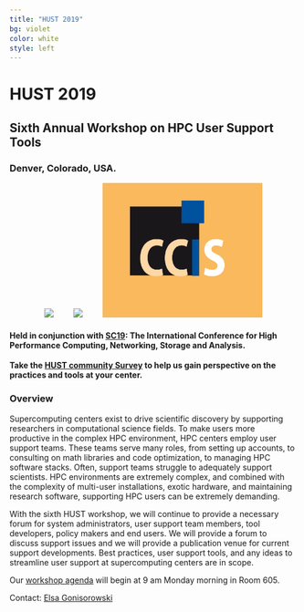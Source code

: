 ```yaml
---
title: "HUST 2019"
bg: violet
color: white
style: left
---
```


# **HUST 2019**
## Sixth Annual Workshop on HPC User Support Tools

<div style="text-align:center;">
  <span class="fa-stack subtlecircle" style="font-size:64px; background:rgba(0,128,0,0.1)">
    <i class="fa fa-circle fa-stack-2x text-bluegrey"></i>
    <i class="fa fa-wrench fa-stack-1x text-green"></i>
  </span>
</div>

### Denver, Colorado, USA.

<div style="text-align:center;">
  <a href="http://sc19.supercomputing.org"><img src="/img/SC19-color-hor.png" style="width: 280px;"/></a>
  &nbsp;  &nbsp;  &nbsp;  &nbsp;
  <a href="https://www.computer.org"><img src="/img/IEEE-CS_LogoTM-orange.png" style="width: 280px;"/></a>
  &nbsp;  &nbsp;  &nbsp;  &nbsp;
  <a href="https://link.springer.com/bookseries/7899"><img src="/img/CCIS-Logo.png" style="width: 280px;"/></a>
</div>

#### Held in conjunction with [SC19](http://sc19.supercomputing.org):  The International Conference for High Performance Computing, Networking, Storage and Analysis.

**Take the [HUST community Survey](https://forms.gle/46daHDdt6wBuRsmB9) to help us gain perspective on the practices and tools at your center.**

### Overview
Supercomputing centers exist to drive scientific discovery by supporting researchers in
computational science fields.  To make users more productive in the complex HPC
environment, HPC centers employ user support teams.  These teams
serve many roles, from setting up accounts, to consulting on math libraries and code
optimization, to managing HPC software stacks.
Often, support teams struggle to adequately support scientists.
HPC environments are extremely complex, and combined with
the complexity of multi-user installations, exotic hardware, and maintaining
research software, supporting HPC users can be extremely demanding.

With the sixth HUST workshop, we will continue to provide a necessary forum for
system administrators, user support team members, tool developers, policy makers and
end users.  We will provide a forum to discuss support issues and we will
provide a publication venue for current support developments.  Best practices,
user support tools, and any ideas to streamline user support at supercomputing
centers are in scope.

Our [workshop agenda](https://sc19.supercomputing.org/session/?sess=sess116) will begin at 9 am Monday morning in Room 605.

Contact: <a href="mailto:gonsiorowski1@llnl.gov">Elsa Gonisorowski</a>
